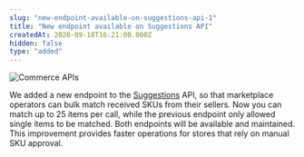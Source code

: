 ```yaml
---
slug: "new-endpoint-available-on-suggestions-api-1"
title: "New endpoint available on Suggestions API"
createdAt: 2020-09-18T16:21:00.000Z
hidden: false
type: "added"
---
```


![Commerce APIs](https://cdn.jsdelivr.net/gh/vtexdocs/dev-portal-content@main/images/new-endpoint-available-on-suggestions-api-1-0.png)

We added a new endpoint to the [Suggestions](https://developers.vtex.com/reference/match-received-skus#matchmultiple) API, so that marketplace operators can bulk match received SKUs from their sellers. Now you can match up to 25 items per call, while the previous endpoint only allowed single items to be matched.  Both endpoints will be available and maintained. This improvement provides faster operations for stores that rely on manual SKU approval.
